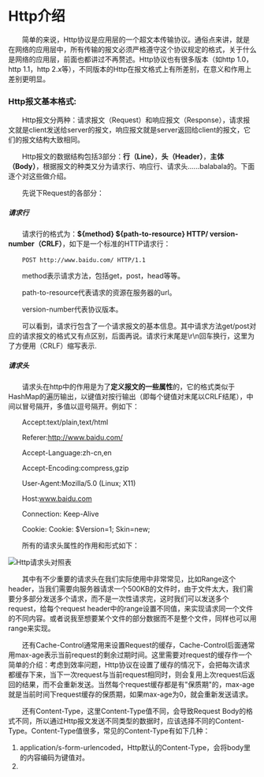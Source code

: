 # Http介绍
&emsp;&emsp;简单的来说，Http协议是应用层的一个超文本传输协议。通俗点来讲，就是在网络的应用层中，所有传输的报文必须严格遵守这个协议规定的格式，关于什么是网络的应用层，前面也都讲过不再赘述。Http协议也有很多版本（如http 1.0，http 1.1，http 2.x等），不同版本的Http在报文格式上有所差别，在意义和作用上差别更明显。  

### Http报文基本格式:
&emsp;&emsp;Http报文分两种：请求报文（Request）和响应报文（Response），请求报文就是client发送给server的报文，响应报文就是server返回给client的报文，它们的报文结构大致相同。  

&emsp;&emsp;Http报文的数据结构包括3部分：**行（Line）**，**头（Header）**，**主体（Body）**，根据报文的种类又分为请求行、响应行、请求头......balabala的。下面逐个对这些做介绍。  

&emsp;&emsp;先说下Request的各部分：  

#####  请求行
&emsp;&emsp;请求行的格式为：**${method} ${path-to-resource} HTTP/ version-number（CRLF）**，如下是一个标准的HTTP请求行：  

&emsp;&emsp;`POST http://www.baidu.com/ HTTP/1.1`  

&emsp;&emsp;method表示请求方法，包括get，post，head等等。  

&emsp;&emsp;path-to-resource代表请求的资源在服务器的url。  

&emsp;&emsp;version-number代表协议版本。  

&emsp;&emsp;可以看到，请求行包含了一个请求报文的基本信息。其中请求方法get/post对应的请求报文的格式又有点区别，后面再说。请求行末尾是\r\n回车换行，这里为了方便用（CRLF）缩写表示.  

#####  请求头
&emsp;&emsp;请求头在http中的作用是为了**定义报文的一些属性**的，它的格式类似于HashMap的遍历输出，以键值对按行输出（即每个键值对末尾以CRLF结尾），中间以冒号隔开，多值以逗号隔开。例如下：  

&emsp;&emsp;Accept:text/plain,text/html  

&emsp;&emsp;Referer:http://www.baidu.com/  

&emsp;&emsp;Accept-Language:zh-cn,en  

&emsp;&emsp;Accept-Encoding:compress,gzip  

&emsp;&emsp;User-Agent:Mozilla/5.0 (Linux; X11)  

&emsp;&emsp;Host:www.baidu.com  

&emsp;&emsp;Connection: Keep-Alive  

&emsp;&emsp;Cookie:	Cookie: $Version=1; Skin=new;  

&emsp;&emsp;所有的请求头属性的作用和形式如下：  

![Http请求头对照表](https://urt1rsliu.github.io//images/post/Basic/http所有请求头.PNG)

&emsp;&emsp;其中有不少重要的请求头在我们实际使用中非常常见，比如Range这个header，当我们需要向服务器请求一个500KB的文件时，由于文件太大，我们需要分多部分发送多个请求，而不是一次性请求完，这时我们可以发送多个request，给每个request header中的range设置不同值，来实现请求同一个文件的不同内容。或者说我至想要某个文件的部分数据而不是整个文件，同样也可以用range来实现。  

&emsp;&emsp;还有Cache-Control通常用来设置Request的缓存，Cache-Control后面通常用max-age表示当前request的剩余过期时间。这里需要对request的缓存作一个简单的介绍：考虑到效率问题，Http协议在设置了缓存的情况下，会把每次请求都缓存下来，当下一次request与当前request相同时，则会复用上次request后返回的结果，而不会重新发送。当然每个request缓存都是有"保质期"的，max-age就是当前时间下request缓存的保质期，如果max-age为0，就会重新发送请求。  

&emsp;&emsp;还有Content-Type，这里Content-Type值不同，会导致Request Body的格式不同，所以通过Http报文发送不同类型的数据时，应该选择不同的Content-Type。Content-Type值很多，常见的Content-Type有如下几种：   

1. application/s-form-urlencoded，Http默认的Content-Type，会将body里的内容编码为键值对。
2. 